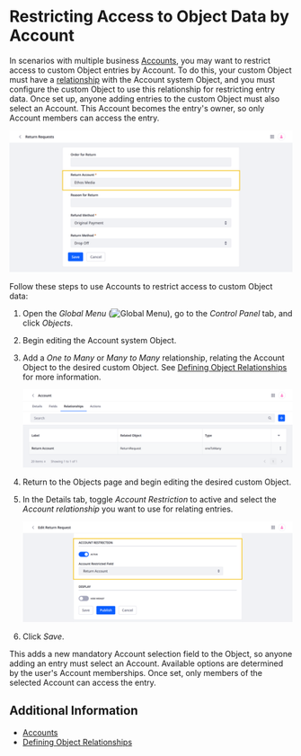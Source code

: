 # Restricting Access to Object Data by Account

In scenarios with multiple business [Accounts](../../../users-and-permissions/accounts.md), you may want to restrict access to custom Object entries by Account. To do this, your custom Object must have a [relationship](./defining-object-relationships.md) with the Account system Object, and you must configure the custom Object to use this relationship for restricting entry data. Once set up, anyone adding entries to the custom Object must also select an Account. This Account becomes the entry's owner, so only Account members can access the entry.

![Restrict access to custom Object entries by Account.](./restricting-access-to-object-data-by-account/images/01.png)

Follow these steps to use Accounts to restrict access to custom Object data:

1. Open the *Global Menu* (![Global Menu](../../../images/icon-applications-menu.png)), go to the *Control Panel* tab, and click *Objects*.

1. Begin editing the Account system Object.

1. Add a *One to Many* or *Many to Many* relationship, relating the Account Object to the desired custom Object. See [Defining Object Relationships](./defining-object-relationships.md) for more information.

   ![Relate the Account system Object to the desired custom Object.](./restricting-access-to-object-data-by-account/images/02.png)

1. Return to the Objects page and begin editing the desired custom Object.

1. In the Details tab, toggle *Account Restriction* to active and select the *Account relationship* you want to use for relating entries.

   ![Toggle Account Restriction to active and select the Account relationship you want to use.](./restricting-access-to-object-data-by-account/images/03.png)

1. Click *Save*.

This adds a new mandatory Account selection field to the Object, so anyone adding an entry must select an Account. Available options are determined by the user's Account memberships. Once set, only members of the selected Account can access the entry.

## Additional Information

* [Accounts](../../../users-and-permissions/accounts.md)
* [Defining Object Relationships](./defining-object-relationships.md)
